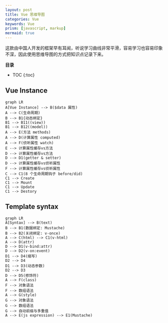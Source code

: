```yaml
---
layout: post
title: Vue 思维导图
categories: Vue
keywords: Vue
prism: [javascript, markup]
mermaid: true
---
```


这款由中国人开发的框架早有耳闻，听说学习曲线非常平滑，容易学习也容易印象不深，因此使用思维导图的方式把知识点记录下来。

**目录**

* TOC
{:toc}

## Vue Instance

```mermaid
graph LR
A[Vue Instance] --> B($data 属性)
A --> C(生命周期)
B --> B1{动态绑定}
B1 --> B11((view))
B1 --> B12((model))
A --> E(方法 methods)
A --> D(计算属性 computed)
A --> F(侦听属性 watch)
E --> 计算属性缓存vs方法
D --> 计算属性缓存vs方法
D --> D1(getter & setter)
D --> 计算属性缓存vs侦听属性
F --> 计算属性缓存vs侦听属性
C --> C1(8 个生命周期钩子 before/did)
C1 --> Create
C1 --> Mount
C1 --> Update
C1 --> Destory
```

## Template syntax

```mermaid
graph LR
A[Syntax] --> B(text)
B --> B1(数据绑定: Mustache)
B --> B2(关闭绑定: v-once)
A --> C(html) --> C1(v-html)
A --> D(attr)
D --> D1(v-bind:attr)
D --> D2(v-on:event)
D1 --> D4(缩写)
D2 --> D4
D1 --> D3(动态参数)
D2 --> D3
D --> D5(修饰符)
A --> F(class)
F --> 对象语法
F --> 数组语法
A --> G(style)
G --> 对象语法
G --> 数组语法
G --> 自动前缀与多重值
A --> E(js expression) --> E1(Mustache)
```

